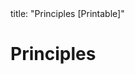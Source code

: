 <frontmatter>
title: "Principles [Printable]"
</frontmatter>

<include src="navbar.md" boilerplate />

<link rel="stylesheet" href="{{baseUrl}}/css/textbook.css">

<div class="website-content">

<div id="main">

# Principles

<include src="singleResponsibilityPrinciple/unit-inParent-asFlat-print.md" boilerplate />
<include src="interfaceSegregationPrinciple/unit-inParent-asFlat-print.md" boilerplate />
<include src="liskovSubstitutionPrinciple/unit-inParent-asFlat-print.md" boilerplate />
<include src="dependencyInversionPrinciple/unit-inParent-asFlat-print.md" boilerplate />
<include src="openClosedPrinciple/unit-inParent-asFlat-print.md" boilerplate />
<include src="solidPrinciples/unit-inParent-asFlat-print.md" boilerplate />
<include src="separationOfConcernsPrinciple/unit-inParent-asFlat-print.md" boilerplate />
<include src="lawOfDemeter/unit-inParent-asFlat-print.md" boilerplate />
<include src="brooksLaw/unit-inParent-asFlat-print.md" boilerplate />
<include src="yagniPrinciple/unit-inParent-asFlat-print.md" boilerplate />
<include src="dryPrinciple/unit-inParent-asFlat-print.md" boilerplate />
<!-- TODO: add review -->

</div>

</div>
